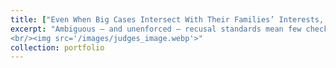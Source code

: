 ```yaml
---
title: ["Even When Big Cases Intersect With Their Families’ Interests, Many Judges Choose Not to Recuse"](https://www.propublica.org/article/judges-ethics-codes-recusal-conflict-of-interest-families)
excerpt: "Ambiguous — and unenforced — recusal standards mean few checks and balances for top judges when cases involve their family members.
<br/><img src='/images/judges_image.webp'>"
collection: portfolio
---
```

